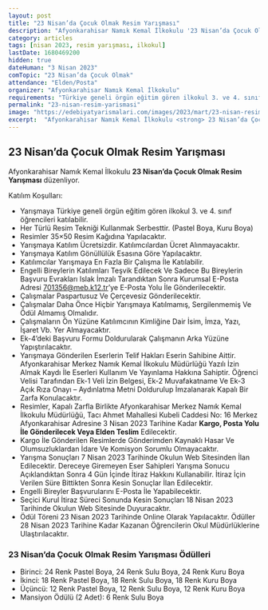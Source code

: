 ```yaml
---
layout: post
title: "23 Nisan’da Çocuk Olmak Resim Yarışması"
description: "Afyonkarahisar Namık Kemal İlkokulu '23 Nisan’da Çocuk Olmak Resim Yarışması' düzenliyor."
category: articles
tags: [nisan 2023, resim yarışması, ilkokul]
lastDate: 1680469200
hidden: true
dateHuman: "3 Nisan 2023"
comTopic: "23 Nisan’da Çocuk Olmak"
attendance: "Elden/Posta"
organizer: "Afyonkarahisar Namık Kemal İlkokulu"
requirements: "Türkiye geneli örgün eğitim gören ilkokul 3. ve 4. sınıf öğrencileri katılabilir."
permalink: "23-nisan-resim-yarismasi"
image: "https://edebiyatyarismalari.com/images/2023/mart/23-nisan-resim-yarismasi.jpg"
excerpt:  "Afyonkarahisar Namık Kemal İlkokulu <strong> 23 Nisan’da Çocuk Olmak Resim Yarışması </strong> düzenliyor."
---
```


## 23 Nisan’da Çocuk Olmak Resim Yarışması
Afyonkarahisar Namık Kemal İlkokulu **23 Nisan’da Çocuk Olmak Resim Yarışması** düzenliyor.  

Katılım Koşulları:
- Yarışmaya Türkiye geneli örgün eğitim gören ilkokul 3. ve 4. sınıf öğrencileri katılabilir.
- Her Türlü Resim Tekniği Kullanmak Serbesttir. (Pastel Boya, Kuru Boya)
- Resimler 35×50 Resim Kağıdına Yapılacaktır.
- Yarışmaya Katılım Ücretsizdir. Katılımcılardan Ücret Alınmayacaktır.
- Yarışmaya Katılım Gönüllülük Esasına Göre Yapılacaktır.
- Katılımcılar Yarışmaya En Fazla Bir Çalışma İle Katılabilir.
- Engelli Bireylerin Katılımları Teşvik Edilecek Ve Sadece Bu Bireylerin Başvuru Evrakları Islak İmzalı Tarandıktan Sonra Kurumsal E-Posta Adresi 701356@meb.k12.tr’ye E-Posta Yolu İle Gönderilecektir.
- Çalışmalar Paspartusuz Ve Çerçevesiz Gönderilecektir.
- Çalışmalar Daha Önce Hiçbir Yarışmaya Katılmamış, Sergilenmemiş Ve Ödül Almamış Olmalıdır.
- Çalışmaların Ön Yüzüne Katılımcının Kimliğine Dair İsim, İmza, Yazı, İşaret Vb. Yer Almayacaktır.
- Ek-4’deki Başvuru Formu Doldurularak Çalışmanın Arka Yüzüne Yapıştırılacaktır.
- Yarışmaya Gönderilen Eserlerin Telif Hakları Eserin Sahibine Aittir. Afyonkarahisar Merkez Namık Kemal İlkokulu Müdürlüğü Yazılı İzin Almak Kaydı İle Eserleri Kullanım Ve Yayınlama Hakkına Sahiptir. Öğrenci Velisi Tarafından Ek-1 Veli İzin Belgesi, Ek-2 Muvafakatname Ve Ek-3 Açık Rıza Onayı – Aydınlatma Metni Doldurulup İmzalanarak Kapalı Bir Zarfa Konulacaktır.
- Resimler, Kapalı Zarfla Birlikte Afyonkarahisar Merkez Namık Kemal İlkokulu Müdürlüğü, Tacı Ahmet Mahallesi Kubeli Caddesi No: 16 Merkez Afyonkarahisar Adresine 3 Nisan 2023 Tarihine Kadar **Kargo, Posta Yolu İle Gönderilecek Veya Elden Teslim** Edilecektir.
- Kargo İle Gönderilen Resimlerde Gönderimden Kaynaklı Hasar Ve Olumsuzluklardan İdare Ve Komisyon Sorumlu Olmayacaktır.
- Yarışma Sonuçları 7 Nisan 2023 Tarihinde Okulun Web Sitesinden İlan Edilecektir. Dereceye Giremeyen Eser Sahipleri Yarışma Sonucu Açıklandıktan Sonra 4 Gün İçinde İtiraz Hakkını Kullanabilir. İtiraz İçin Verilen Süre Bittikten Sonra Kesin Sonuçlar İlan Edilecektir.
- Engelli Bireyler Başvurularını E-Posta İle Yapabilecektir.
- Seçici Kurul İtiraz Süreci Sonunda Kesin Sonuçları 18 Nisan 2023 Tarihinde Okulun Web Sitesinde Duyuracaktır.
- Ödül Töreni 23 Nisan 2023 Tarihinde Online Olarak Yapılacaktır. Ödüller 28 Nisan 2023 Tarihine Kadar Kazanan Öğrencilerin Okul Müdürlüklerine Ulaştırılacaktır.


### 23 Nisan’da Çocuk Olmak Resim Yarışması Ödülleri
- Birinci: 24 Renk Pastel Boya, 24 Renk Sulu Boya, 24 Renk Kuru Boya
- İkinci: 18 Renk Pastel Boya, 18 Renk Sulu Boya, 18 Renk Kuru Boya
- Üçüncü: 12 Renk Pastel Boya, 12 Renk Sulu Boya, 12 Renk Kuru Boya
- Mansiyon Ödülü (2 Adet): 6 Renk Sulu Boya